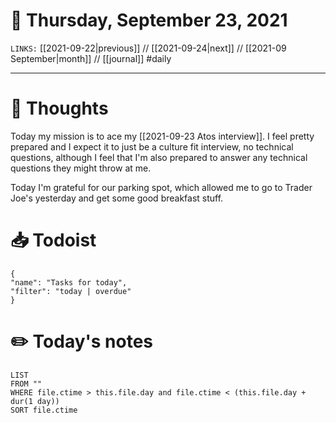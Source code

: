 # 📅 Thursday, September 23, 2021
`LINKS:` [[2021-09-22|previous]] // [[2021-09-24|next]] // [[2021-09 September|month]] // [[journal]] 
#daily

---
# 💭 Thoughts
Today my mission is to ace my [[2021-09-23 Atos interview]]. I feel pretty prepared and I expect it to just be a culture fit interview, no technical questions, although I feel that I'm also prepared to answer any technical questions they might throw at me. 

Today I'm grateful for our parking spot, which allowed me to go to Trader Joe's yesterday and get some good breakfast stuff. 

# 📥 Todoist
```todoist
{
"name": "Tasks for today",
"filter": "today | overdue"
}
```

# ✏️ Today's notes
```dataview
LIST 
FROM ""
WHERE file.ctime > this.file.day and file.ctime < (this.file.day + dur(1 day))
SORT file.ctime
```
